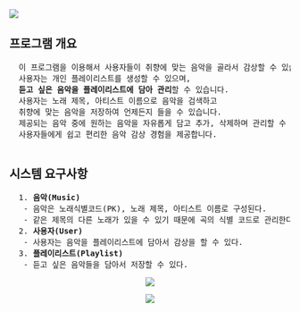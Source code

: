 <img src="https://capsule-render.vercel.app/api?type=waving&color=auto&height=200&section=header&text=🎵MusicPlayList🎧&fontSize=30" />
<h2> 프로그램 개요 </h2>
<pre>
  이 프로그램을 이용해서 사용자들이 취향에 맞는 음악을 골라서 감상할 수 있습니다.  
  사용자는 개인 플레이리스트를 생성할 수 있으며, 
  <b>듣고 싶은 음악을 플레이리스트에 담아 관리</b>할 수 있습니다. 
  사용자는 노래 제목, 아티스트 이름으로 음악을 검색하고 
  취향에 맞는 음악을 저장하여 언제든지 들을 수 있습니다.   
  제공되는 음악 중에 원하는 음악을 자유롭게 담고 추가, 삭제하며 관리할 수 있게 하여 
  사용자들에게 쉽고 편리한 음악 감상 경험을 제공합니다.
  
</pre>
<h2> 시스템 요구사항</h2>
<pre>
  1. <b>음악(Music)</b>
   - 음악은 노래식별코드(PK), 노래 제목, 아티스트 이름로 구성된다. 
   - 같은 제목의 다른 노래가 있을 수 있기 때문에 곡의 식별 코드로 관리한다.  
  2. <b>사용자(User)</b>
   - 사용자는 음악을 플레이리스트에 담아서 감상을 할 수 있다.
  3. <b>플레이리스트(Playlist)</b>
   - 듣고 싶은 음악들을 담아서 저장할 수 있다.
</pre>
<p align="center">
  <img src="https://github.com/user-attachments/assets/d0ccad83-e75a-4429-89ad-953b6892b343">
</p>
<p align="center">
  <img src="https://github.com/user-attachments/assets/e696b4c0-240c-4a0d-aafe-591bd1f1f66f">
</p>
